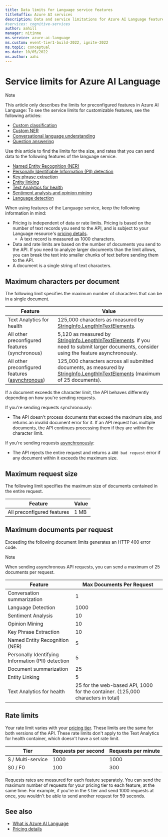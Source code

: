 ```yaml
---
title: Data limits for Language service features
titleSuffix: Azure AI services
description: Data and service limitations for Azure AI Language features.
#services: cognitive-services
author: aahill
manager: nitinme
ms.service: azure-ai-language
ms.custom: event-tier1-build-2022, ignite-2022
ms.topic: conceptual
ms.date: 10/05/2022
ms.author: aahi
---
```


# Service limits for Azure AI Language

> [!NOTE]
> This article only describes the limits for preconfigured features in Azure AI Language:
> To see the service limits for customizable features, see the following articles: 
> * [Custom classification](../custom-text-classification/service-limits.md)
> * [Custom NER](../custom-named-entity-recognition/service-limits.md)
> * [Conversational language understanding](../conversational-language-understanding/service-limits.md)
> * [Question answering](../question-answering/concepts/limits.md)

Use this article to find the limits for the size, and rates that you can send data to the following features of the language service. 
* [Named Entity Recognition (NER)](../named-entity-recognition/overview.md) 
* [Personally Identifiable Information (PII) detection](../personally-identifiable-information/overview.md)
* [Key phrase extraction](../key-phrase-extraction/overview.md) 
* [Entity linking](../entity-linking/overview.md)  
* [Text Analytics for health](../text-analytics-for-health/overview.md)
* [Sentiment analysis and opinion mining](../sentiment-opinion-mining/overview.md)
* [Language detection](../language-detection/overview.md)

When using features of the Language service, keep the following information in mind:

* Pricing is independent of data or rate limits. Pricing is based on the number of text records you send to the API, and is subject to your Language resource's [pricing details](https://aka.ms/unifiedLanguagePricing).
    * A text record is measured as 1000 characters. 
* Data and rate limits are based on the number of documents you send to the API. If you need to analyze larger documents than the limit allows, you can break the text into smaller chunks of text before sending them to the API. 
* A document is a single string of text characters.  

## Maximum characters per document

The following limit specifies the maximum number of characters that can be in a single document.

| Feature | Value |
|------------------------|---------------|
| Text Analytics for health | 125,000 characters as measured by [StringInfo.LengthInTextElements](/dotnet/api/system.globalization.stringinfo.lengthintextelements).  | 
| All other preconfigured features (synchronous) | 5,120 as measured by [StringInfo.LengthInTextElements](/dotnet/api/system.globalization.stringinfo.lengthintextelements). If you need to submit larger documents, consider using the feature asynchronously. |
| All other preconfigured features ([asynchronous](use-asynchronously.md))  | 125,000 characters across all submitted documents, as measured by [StringInfo.LengthInTextElements](/dotnet/api/system.globalization.stringinfo.lengthintextelements) (maximum of 25 documents). |

If a document exceeds the character limit, the API behaves differently depending on how you're sending requests.

If you're sending requests synchronously:
* The API doesn't process documents that exceed the maximum size, and returns an invalid document error for it. If an API request has multiple documents, the API continues processing them if they are within the character limit.

If you're sending requests [asynchronously](use-asynchronously.md):
* The API rejects the entire request and returns a `400 bad request` error if any document within it exceeds the maximum size.

## Maximum request size

The following limit specifies the maximum size of documents contained in the entire request.

| Feature | Value |
|------------------------|---------------|
| All preconfigured features  | 1 MB |

## Maximum documents per request

Exceeding the following document limits generates an HTTP 400 error code.

> [!NOTE] 
> When sending asynchronous API requests, you can send a maximum of 25 documents per request.

| Feature | Max Documents Per Request | 
|----------|-----------|
| Conversation summarization | 1 |
| Language Detection | 1000 |
| Sentiment Analysis | 10 |
| Opinion Mining | 10 |
| Key Phrase Extraction | 10 |
| Named Entity Recognition (NER) | 5 |
| Personally Identifying Information (PII) detection | 5 |
| Document summarization | 25 |
| Entity Linking | 5 |
| Text Analytics for health  |25 for the web-based API, 1000 for the container. (125,000 characters in total) |

## Rate limits

Your rate limit varies with your [pricing tier](https://azure.microsoft.com/pricing/details/cognitive-services/text-analytics/). These limits are the same for both versions of the API. These rate limits don't apply to the Text Analytics for health container, which doesn't have a set rate limit.

| Tier          | Requests per second | Requests per minute |
|---------------|---------------------|---------------------|
| S / Multi-service | 1000                | 1000                |
| S0 / F0         | 100                 | 300                 |

Requests rates are measured for each feature separately. You can send the maximum number of requests for your pricing tier to each feature, at the same time. For example, if you're in the `S` tier and send 1000 requests at once, you wouldn't be able to send another request for 59 seconds.

## See also

* [What is Azure AI Language](../overview.md)
* [Pricing details](https://aka.ms/unifiedLanguagePricing)
